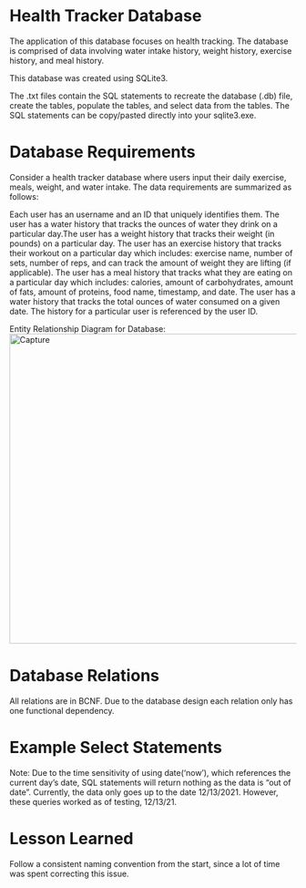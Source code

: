 # Health Tracker Database
The application of this database focuses on health tracking. 
The database is comprised of data involving water intake history, weight history, exercise history, and meal history.

This database was created using SQLite3.

The .txt files contain the SQL statements to recreate the database (.db) file, create the tables, populate the tables, and select data from the tables. The SQL statements can be copy/pasted directly into your sqlite3.exe.

# Database Requirements
Consider a health tracker database where users input their daily exercise, meals, weight, and water intake. The data requirements are summarized as follows:

Each user has an username and an ID that uniquely identifies them. The user has a water history that tracks the ounces of water they drink on a particular day.The user has a weight history that tracks their weight (in pounds) on a particular day. The user has an exercise history that tracks their workout on a particular day which includes: exercise name, number of sets, number of reps, and can track the amount of weight they are lifting (if applicable). The user has a meal history that tracks what they are eating on a particular day which includes: calories, amount of carbohydrates, amount of fats, amount of proteins, food name, timestamp, and date. The user has a water history that tracks the total ounces of water consumed on a given date. The history for a particular user is referenced by the user ID.

Entity Relationship Diagram for Database:
<img width="544" alt="Capture" src="https://user-images.githubusercontent.com/76569535/176791442-6db1a3e5-ea86-4800-b885-71d001422f24.PNG">

# Database Relations
All relations are in BCNF. Due to the database design each relation only has one functional dependency.

# Example Select Statements
Note: Due to the time sensitivity of using date(‘now’), which references the current day’s date, SQL statements will return nothing as the data is “out of date”. Currently, the data only goes up to the date 12/13/2021. However, these queries worked as of testing, 12/13/21. 

# Lesson Learned
Follow a consistent naming convention from the start, since a lot of time was spent correcting this issue.
